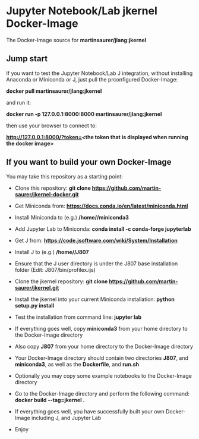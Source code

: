 # Jupyter Notebook/Lab jkernel Docker-Image

The Docker-Image source for **martinsaurer/jlang:jkernel**

## Jump start

If you want to test the Jupyter Notebook/Lab J integration, without installing Anaconda or Miniconda or J,
just pull the prconfigured Docker-Image:

**docker pull martinsaurer/jlang:jkernel**

and run it:

**docker run -p 127.0.0.1:8000:8000 martinsaurer/jlang:jkernel**

then use your browser to connect to:

**http://127.0.0.1:8000/?token=<the token that is displayed when running the docker image\>**

## If you want to build your own Docker-Image

You may take this repository as a starting point:

* Clone this repository: **git clone https://github.com/martin-saurer/jkernel-docker.git**

* Get Miniconda from: **https://docs.conda.io/en/latest/miniconda.html**

* Install Miniconda to (e.g.) **/home/<user>/miniconda3**

* Add Jupyter Lab to Miniconda: **conda install -c conda-forge jupyterlab**

* Get J from: **https://code.jsoftware.com/wiki/System/Installation**

* Install J to (e.g.) **/home/<user>/J807**

* Ensure that the J user directory is under the J807 base installation folder (Edit: J807/bin/profilex.ijs)

* Clone the jkernel repository: **git clone https://github.com/martin-saurer/jkernel.git**

* Install the jkernel into your current Miniconda installation: **python setup.py install**

* Test the installation from command line: **jupyter lab**

* If everything goes well, copy **miniconda3** from your home directory to the Docker-Image directory

* Also copy **J807** from your home directory to the Docker-Image directory

* Your Docker-Image directory should contain two directories **J807**, and **miniconda3**, as well as the **Dockerfile**, and **run.sh**

* Optionally you may copy some example notebooks to the Docker-Image directory

* Go to the Docker-Image directory and perform the following command: **docker build --tag=jkernel .**

* If everything goes well, you have successfully built your own Docker-Image including J, and Jupyter Lab

* Enjoy

